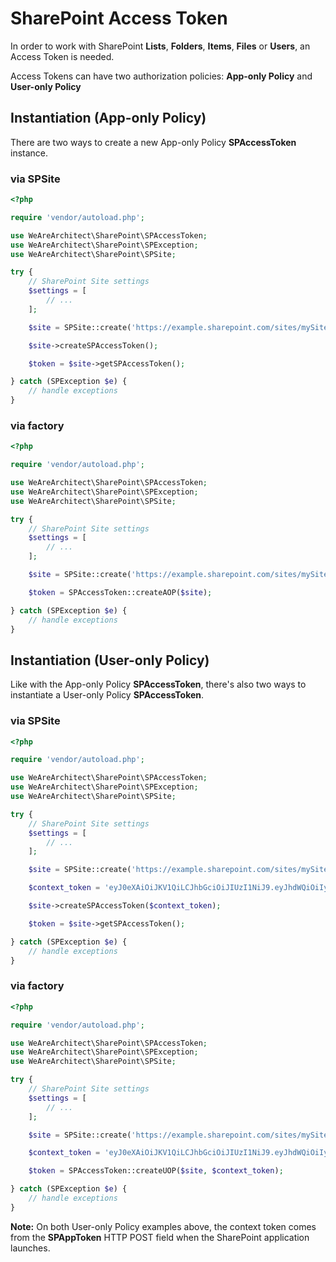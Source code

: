 # SharePoint Access Token
In order to work with SharePoint **Lists**, **Folders**, **Items**, **Files** or **Users**, an Access Token is needed.

Access Tokens can have two authorization policies: **App-only Policy** and **User-only Policy**

## Instantiation (App-only Policy)
There are two ways to create a new App-only Policy **SPAccessToken** instance.

### via SPSite
```php
<?php

require 'vendor/autoload.php';

use WeAreArchitect\SharePoint\SPAccessToken;
use WeAreArchitect\SharePoint\SPException;
use WeAreArchitect\SharePoint\SPSite;

try {
	// SharePoint Site settings
	$settings = [
		// ...
	];

	$site = SPSite::create('https://example.sharepoint.com/sites/mySite/', $settings);

	$site->createSPAccessToken();

	$token = $site->getSPAccessToken();

} catch (SPException $e) {
	// handle exceptions
}
```

### via factory
```php
<?php

require 'vendor/autoload.php';

use WeAreArchitect\SharePoint\SPAccessToken;
use WeAreArchitect\SharePoint\SPException;
use WeAreArchitect\SharePoint\SPSite;

try {
	// SharePoint Site settings
	$settings = [
		// ...
	];

	$site = SPSite::create('https://example.sharepoint.com/sites/mySite/', $settings);

	$token = SPAccessToken::createAOP($site);

} catch (SPException $e) {
	// handle exceptions
}
```

## Instantiation (User-only Policy)
Like with the App-only Policy **SPAccessToken**, there's also two ways to instantiate a User-only Policy **SPAccessToken**.

### via SPSite
```php
<?php

require 'vendor/autoload.php';

use WeAreArchitect\SharePoint\SPAccessToken;
use WeAreArchitect\SharePoint\SPException;
use WeAreArchitect\SharePoint\SPSite;

try {
	// SharePoint Site settings
	$settings = [
		// ...
	];

	$site = SPSite::create('https://example.sharepoint.com/sites/mySite/', $settings);

	$context_token = 'eyJ0eXAiOiJKV1QiLCJhbGciOiJIUzI1NiJ9.eyJhdWQiOiIyNTQyNGR...';

	$site->createSPAccessToken($context_token);

	$token = $site->getSPAccessToken();

} catch (SPException $e) {
	// handle exceptions
}
```

### via factory
```php
<?php

require 'vendor/autoload.php';

use WeAreArchitect\SharePoint\SPAccessToken;
use WeAreArchitect\SharePoint\SPException;
use WeAreArchitect\SharePoint\SPSite;

try {
	// SharePoint Site settings
	$settings = [
		// ...
	];

	$site = SPSite::create('https://example.sharepoint.com/sites/mySite/', $settings);

	$context_token = 'eyJ0eXAiOiJKV1QiLCJhbGciOiJIUzI1NiJ9.eyJhdWQiOiIyNTQyNGR...';

	$token = SPAccessToken::createUOP($site, $context_token);

} catch (SPException $e) {
	// handle exceptions
}
```

**Note:** On both User-only Policy examples above, the context token comes from the **SPAppToken** HTTP POST field when the SharePoint application launches.